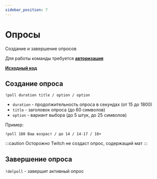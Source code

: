```yaml
---
sidebar_position: 7
---
```


# Опросы

Создание и завершение опросов

Для работы команды требуется **[авторизация](../auth)**

**[Исходный код](https://github.com/Relanit/ModBoty/blob/master/commands/poll.py)**

## Создание опроса
`!poll duration title / option / option`
- `duration` - продолжительность опроса в секундах (от 15 до 1800)
- `title` - заголовок опроса (до 60 символов)
- `option` - вариант выбора (до 5 штук, до 25 символов)

Пример:
```
!poll 180 Ваш возраст / до 14 / 14-17 / 18+
```

:::caution Осторожно
Twitch не создаст опрос, содержащий мат
:::

## Завершение опроса
`!delpoll` - завершит активный опрос